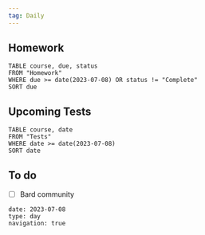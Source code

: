 ```yaml
---
tag: Daily
---
```

## Homework
```dataview
TABLE course, due, status
FROM "Homework" 
WHERE due >= date(2023-07-08) OR status != "Complete"
SORT due
```
## Upcoming Tests
```dataview
TABLE course, date
FROM "Tests" 
WHERE date >= date(2023-07-08)
SORT date
```
## To do
- [ ] Bard community

```gEvent
date: 2023-07-08
type: day
navigation: true
```